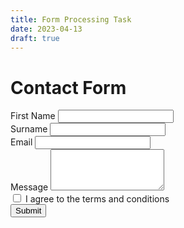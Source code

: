 ```yaml
---
title: Form Processing Task
date: 2023-04-13
draft: true
---
```

<!DOCTYPE html>
<html>
<head>
  <title>Contact Form</title>
  <!-- Add the Bootstrap CSS link here -->
  <link rel="stylesheet" href="https://stackpath.bootstrapcdn.com/bootstrap/4.5.2/css/bootstrap.min.css">
</head>
<body>

  <div class="container">
    <h1>Contact Form</h1>
    <form id="contactForm" action="submit.php" method="POST">
      <div class="form-group">
        <label for="firstName">First Name</label>
        <input type="text" class="form-control" id="firstName" name="firstName" required>
      </div>
      <div class="form-group">
        <label for="surname">Surname</label>
        <input type="text" class="form-control" id="surname" name="surname" required>
      </div>
      <div class="form-group">
        <label for="email">Email</label>
        <input type="email" class="form-control" id="email" name="email" required>
      </div>
      <div class="form-group">
        <label for="message">Message</label>
        <textarea class="form-control" id="message" name="message" rows="4" required></textarea>
      </div>
      <div class="form-group form-check">
        <input type="checkbox" class="form-check-input" id="terms" name="terms" required>
        <label class="form-check-label" for="terms">I agree to the terms and conditions</label>
      </div>
      <button type="submit" class="btn btn-primary">Submit</button>
    </form>
  </div>

  <!-- Add the Bootstrap JS and jQuery links here -->
  <script src="https://code.jquery.com/jquery-3.5.1.slim.min.js"></script>
  <script src="https://stackpath.bootstrapcdn.com/bootstrap/4.5.2/js/bootstrap.min.js"></script>
  
  <script>
    $(document).ready(function() {
      // Form submission handling
      $("#contactForm").submit(function(event) {
        event.preventDefault(); // Prevent the form from submitting

        // Perform form validation
        if (validateForm()) {
          // If form is valid, submit the form
          this.submit();
        }
      });

      // Form validation
      function validateForm() {
        let isValid = true;

        // Clear previous error messages
        $(".invalid-feedback").remove();

        // Validate each form field
        $("input, textarea").each(function() {
          const input = $(this);

          if (input.val().trim() === "") {
            // Show error message and mark field as invalid
            input.addClass("is-invalid");
            input.after('<div class="invalid-feedback">This field is required.</div>');
            isValid = false;
          } else {
            // Mark field as valid
            input.removeClass("is-invalid");
          }
        });

        // Validate terms and conditions checkbox
        if (!$('#terms').is(':checked')) {
          $('#terms').addClass("is-invalid");
          $('#terms').after('<div class="invalid-feedback">You must agree to the terms and conditions.</div>');
          isValid = false;
        } else {
          $('#terms').removeClass("is-invalid");
        }

        return isValid;
      }
    });
  </script>
</body>
</html>
